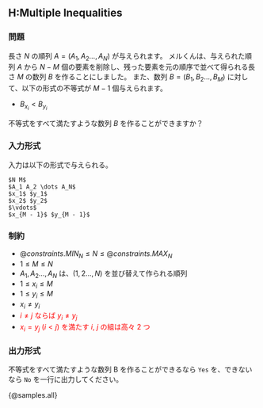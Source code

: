 ## H:Multiple Inequalities

### 問題
長さ $N$ の順列 $A = (A_1, A_2 \ldots, A_N)$ が与えられます。
メルくんは、与えられた順列 $A$ から $N - M$ 個の要素を削除し、残った要素を元の順序で並べて得られる長さ $M$ の数列 $B$ を作ることにしました。
また、数列 $B = (B_1, B_2 \ldots, B_M)$ に対して、以下の形式の不等式が $M-1$ 個与えられます。

 - $B_{x_i} < B_{y_i}$
 
不等式をすべて満たすような数列 $B$ を作ることができますか？


### 入力形式
入力は以下の形式で与えられる。

```
$N M$
$A_1 A_2 \dots A_N$
$x_1$ $y_1$
$x_2$ $y_2$
$\vdots$
$x_{M - 1}$ $y_{M - 1}$
```

### 制約

- ${@constraints.MIN_N} \leq N \leq {@constraints.MAX_N}$
- $1 \leq M \leq N$
- $A_1, A_2 \ldots, A_N$ は、$(1, 2 \ldots, N)$ を並び替えて作られる順列
- $1 \leq x_i \leq M$
- $1 \leq y_i \leq M$
- $x_i \neq y_i$
- <span style="color: red;">$i \neq j$ ならば $y_i \neq y_j$</span>
- <span style="color: red;">$x_i = y_j$ $(i < j)$ を満たす $i$, $j$ の組は高々 2 つ</span>

### 出力形式
不等式をすべて満たすような数列 B を作ることができるなら `Yes` を、できないなら `No` を一行に出力してください。

{@samples.all}
